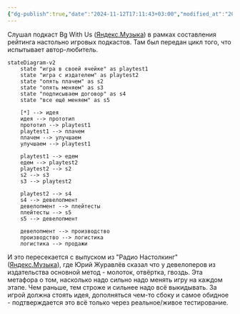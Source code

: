 ```yaml
---
{"dg-publish":true,"date":"2024-11-12T17:11:43+03:00","modified_at":"2024-11-12T17:26:24+03:00","permalink":"/forge/gamedev/цикл создания настольной игры/","dgPassFrontmatter":true}
---
```



Слушал подкаст Bg With Us ([Яндекс.Музыка](https://music.yandex.ru/album/33087800/track/130621634?activeTab=track-list&dir=desc)) в рамках составления рейтинга настольно игровых подкастов. Там был передан цикл того, что испытывает автор-любитель.

```mermaid
stateDiagram-v2
    state "игра в своей ячейке" as playtest1
    state "игра с издателем" as playtest2
    state "опять плачем" as s2
    state "опять меняем" as s3
    state "подписываем договор" as s4
    state "все ещё меняем" as s5

    [*] --> идея
    идея --> прототип
    прототип --> playtest1
    playtest1 --> плачем
    плачем --> улучшаем
    улучшаем --> playtest1

    playtest1 --> едем
    едем --> playtest2
    playtest2 --> s2
    s2 --> s3
    s3 --> playtest2

    playtest2 --> s4
    s4 --> девелопмент
    девелопмент --> плейтесты
    плейтесты --> s5
    s5 --> девелопмент

    девелопмент --> производство
    производство --> логистика
    логистика --> продажи
```

И это пересекается с выпуском из "Радио Настолкинг" ([Яндекс.Музыка](https://music.yandex.ru/album/26456571/track/131871885?activeTab=track-list&dir=desc)), где Юрий Журавлёв сказал что у девелоперов из издательства основной метод - молоток, отвёртка, гвоздь. Эта метафора о том, насколько надо сильно надо менять игру на каждом этапе. Чем раньше, тем строже и сильнее надо всё выкидывать. За игрой должна стоять идея, дополняться чем-то сбоку и самое обидное - подтверждается это всё только через реальное/живое тестирование.
